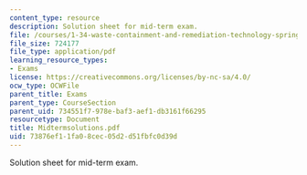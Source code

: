 ```yaml
---
content_type: resource
description: Solution sheet for mid-term exam.
file: /courses/1-34-waste-containment-and-remediation-technology-spring-2004/73876ef11fa08cec05d2d51fbfc0d39d_Midtermsolutions.pdf
file_size: 724177
file_type: application/pdf
learning_resource_types:
- Exams
license: https://creativecommons.org/licenses/by-nc-sa/4.0/
ocw_type: OCWFile
parent_title: Exams
parent_type: CourseSection
parent_uid: 734551f7-978e-baf3-aef1-db3161f66295
resourcetype: Document
title: Midtermsolutions.pdf
uid: 73876ef1-1fa0-8cec-05d2-d51fbfc0d39d
---
```

Solution sheet for mid-term exam.